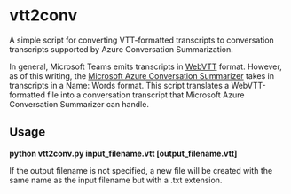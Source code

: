 # vtt2conv
A simple script for converting VTT-formatted transcripts to conversation transcripts supported by Azure Conversation Summarization.

In general, Microsoft Teams emits transcripts in [WebVTT](https://developer.mozilla.org/en-US/docs/Web/API/WebVTT_API) format. However, as of this writing, the [Microsoft Azure Conversation Summarizer](https://learn.microsoft.com/en-us/azure/cognitive-services/language-service/summarization/how-to/conversation-summarization) takes in transcripts in a Name: Words format. This script translates a WebVTT-formatted file into a conversation transcript that Microsoft Azure Conversation Summarizer can handle.

## Usage

**python vtt2conv.py input_filename.vtt [output_filename.vtt]**

If the output filename is not specified, a new file will be created with the same name as the input filename but with a .txt extension.
